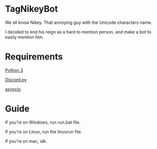 # TagNikeyBot
We all know Nikey. That annoying guy with the Unicode characters name.

I decided to end his reign as a hard to mention person, and make a bot to easily mention him.

# Requirements
[Python 3](https://www.python.org/downloads/)

[Discord.py](https://github.com/Rapptz/discord.py)

[asyncio](https://pypi.python.org/pypi/asyncio)

# Guide
If you're on Windows, run run.bat file.

If you're on Linux, run the linuxrun file.

If you're on mac, idk.